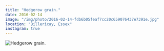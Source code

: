 ```yaml
---
title: "Hedgerow grain."
date: 2016-02-14
image: "/img/photo/2016-02-14-fdb6b05feaf7cc20c659076437e7391e.jpg"
location: "Billericay, Essex"
instagram: true
---
```


![Hedgerow grain.](/img/photo/2016-02-14-fdb6b05feaf7cc20c659076437e7391e.jpg)
